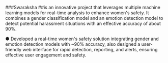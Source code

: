 ###Swaraksha 
##is an innovative project that leverages multiple machine learning models for real-time analysis to enhance women's safety. It combines a gender classification model and an emotion detection model to detect potential harassment situations with an effective accuracy of about 90%.


●	Developed a real-time women's safety solution integrating gender and emotion detection models with ~90% accuracy, also designed a user-friendly web interface for rapid detection, reporting, and alerts, ensuring effective user engagement and safety.
